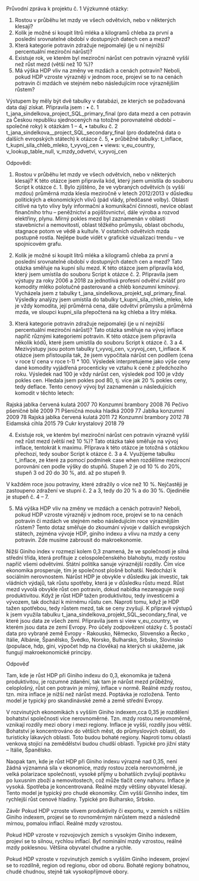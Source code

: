 Průvodní zpráva k projektu č. 1
Výzkumné otázky:
1) Rostou v průběhu let mzdy ve všech odvětvích, nebo v některých klesají?
2) Kolik je možné si koupit litrů mléka a kilogramů chleba za první a poslední srovnatelné období v dostupných datech cen a mezd?
3) Která kategorie potravin zdražuje nejpomaleji (je u ní nejnižší percentuální meziroční nárůst)?
4) Existuje rok, ve kterém byl meziroční nárůst cen potravin výrazně vyšší než růst mezd (větší než 10 %)?
5) Má výška HDP vliv na změny ve mzdách a cenách potravin? Neboli, pokud HDP vzroste výrazněji v jednom roce, projeví se to na cenách potravin či mzdách ve stejném nebo následujícím roce výraznějším růstem?
   
Výstupem by měly být dvě tabulky v databázi, ze kterých se požadovaná data dají získat. Připravila jsem :
•	č. 1  t_jana_sindelkova_project_SQL_primary_final (pro data mezd a cen potravin za Českou republiku sjednocených na totožné porovnatelné období – společné roky) k otázkám 1 – 4,
•	tabulku č. 2  t_jana_sindelkova__project_SQL_secondary_final (pro dodatečná data o dalších evropských státech) k otázce č. 5,
•	průběžné tabulky: t_inflace, t_kupni_sila_chleb_mleko, t_vyvoj_cen
•	views: v_eu_country, v_lookup_table_null, v_mzdy_odvetvi, v_vyvoj_cen

Odpovědi:
1) Rostou v průběhu let mzdy ve všech odvětvích, nebo v některých klesají?
K této otázce jsem připravila kód, který jsem umístila do souboru Script k otázce č. 1. 
Bylo zjištěno, že ve vybraných odvětvích (s vyšší mzdou) průměrná mzda klesla meziročně v letech 2012/2013 v důsledku politických a ekonomických vlivů (pád vlády, předčasné volby). Oblasti citlivé na tyto vlivy byly informační a komunikační činnosti, nevíce oblast finančního trhu – peněžnictví a pojišťovnictví, dále výroba a rozvod elektřiny, plynu. Mírný pokles mezd byl zaznamenán v oblasti stavebnictví a nemovitostí, oblast těžkého průmyslu, oblast obchodu, stagnace potom ve vědě a kultuře. V ostatních odvětvích mzda postupně rostla. Nejlépe bude vidět v grafické vizualizaci trendu – ve spojnicovém grafu.

2) Kolik je možné si koupit litrů mléka a kilogramů chleba za první a poslední srovnatelné období v dostupných datech cen a mezd?
Tato otázka směřuje na kupní sílu mezd. K této otázce jsem připravila kód, který jsem umístila do souboru Script k otázce č. 2. Připravila jsem výstupy za roky 2006 a 2018 za jednotlivá profesní odvětví zvlášť pro komodity mléko polotučné pasterované a chléb konzumní kmínový. Vycházela jsem z tabulky t_jana_sindelkova_projekt_sql_primary_final.  Výsledky analýzy jsem umístila do tabulky  t_kupni_sila_chleb_mleko, kde je vždy komodita, její průměrná cena, dále odvětví průmyslu a průměrná mzda, ve sloupci kupni_sila  přepočtená na kg chleba a litry mléka.

3) Která kategorie potravin zdražuje nejpomaleji (je u ní nejnižší percentuální meziroční nárůst)?
Tato otázka směřuje na vývoj inflace napříč různými kategoriemi potravin. K této otázce jsem připravila několik kódů, které jsem umístila do souboru Script k otázce č. 3 a 4. Mezivýstupy jsou potom tabulky t_vyvoj_cen, v_vyvoj_cen, t_inflace. K otázce jsem přistoupila tak, že jsem vypočítala nárůst cen podílem (cena v roce t/ cena v roce t-1) * 100. Výsledek interpretujeme jako výše ceny dané komodity vyjádřená procenticky ve vztahu k ceně z předchozího roku. Výsledek nad 100 je vždy nárůst cen, výsledek pod 100 je vždy pokles cen.  Hledala jsem pokles pod 80, tj. více jak 20 % pokles ceny, tedy deflace. Tento cenový vývoj byl zaznamenán u následujících komodit v těchto letech:

Rajská jablka červená kulatá	2007	70
Konzumní brambory		2008	76
Pečivo pšeničné bílé		2009	71
Pšeničná mouka hladká	2009	77
Jablka konzumní		2009	78
Rajská jablka červená kulatá	2011	72
Konzumní brambory		2012	78
Eidamská cihla		2015	79
Cukr krystalový	2018	79

4) Existuje rok, ve kterém byl meziroční nárůst cen potravin výrazně vyšší než růst mezd (větší než 10 %)?
Tato otázka také směřuje na vývoj inflace, tentokrát k maximu. Příprava k této otázce je totožná s otázkou přechozí, tedy soubor Script k otázce č. 3 a 4. Využijeme tabulku t_inflace, ze které za pomocí podmínek case when rozdělíme mezirocní porovnání cen podle výšky do stupňů. Stupeň 2 je od 10 % do 20%, stupeň 3 od 20 do 30 %, atd. až po stupeň 9. 

V každém roce jsou potraviny, které zdražily o více než 10 %. Nejčastěji je zastoupeno zdražení ve stupni č. 2 a 3, tedy do 20 % a do 30 %. Ojediněle je stupeň č. 4 – 7. 

5) Má výška HDP vliv na změny ve mzdách a cenách potravin? Neboli, pokud HDP vzroste výrazněji v jednom roce, projeví se to na cenách potravin či mzdách ve stejném nebo následujícím roce výraznějším růstem?
Tento dotaz směřuje do zkoumání vývoje v dalších evropských státech, zejména vývoje HDP, giniho indexu a vlivu na mzdy a ceny potravin. Zde musíme zabrousit do makroekonomie.

Nižší Giniho index v rozmezí kolem 0,3 znamená, že ve společnosti je silná střední třída, která profituje z celospolečenského blahobytu, mzdy rostou napříč všemi odvětvími.  Státní politika sanuje výraznější rozdíly. Čím více ekonomika prosperuje, tím je společnost plošně bohatší. Nedochází k sociálním nerovnostem. Nárůst HDP je obvykle v důsledku jak investic, tak vládních výdajů, tak růstu spotřeby, která je v důsledku růstu mezd. Růst mezd vyvolá obvykle růst cen potravin, dokud nabídka nezareaguje svoji produktivitou. Když je růst HDP tažen produktivitou, tedy investicemi a vývozem, tak dochází k mírnému růstu cen. Naproti tomu, když je HDP tažen spotřebou, tedy růstem mezd, tak se ceny zvyšují.
K přípravě výstupů k jsem využila tabulku t_jana_sindelkova_projekt_SQL_secondary_final, ve které jsou data ze všech zemí. Připravila jsem si view v_eu_country, ve kterém jsou data ze zemí Evropy. Pro účely zodpovězení otázky č. 5 postačí data pro vybrané země Evropy  - Rakousko, Německo,  Slovensko a Řecko , Itálie, Albánie, Španělsko, Švédko, Norsko, Bulharsko, Srbsko, Slovinsko (populace, hdp, gini, výpočet hdp na člověka) na kterých si ukážeme, jak fungují makroekonomické principy.

Odpověď

Tam, kde je růst HDP při Giniho indexu do 0,3, ekonomika je tažená produktivitou, je rozumné zdanění, tak tam je nárůst mezd průběžný, celoplošný, růst cen potravin je mírný, inflace v normě. Reálné mzdy rostou, tzn. míra inflace je nižší než nárůst mezd. Poptávka je rozložená. Tento model je typický pro skandinávské země a země střední Evropy. 

V rozvinutých ekonomikách s vyšším Giniho indexem,cca 0,35 je rozdělení bohatství společnosti více nerovnoměrné. Tzn. mzdy rostou nerovnoměrně, vznikají rozdíly mezi obory i mezi regiony. Inflace je vyšší, rozdíly jsou větší. Bohatství je koncentrováno do větších měst, do průmyslových oblastí, do turisticky lákavých oblastí. Toto budou bohaté regiony. Naproti tomu oblasti venkova stojící na zemědělství budou chudší oblasti.  Typické pro jižní státy – Itálie, Španělsko. 

Naopak tam, kde je růst HDP při Giniho indexu výrazně nad 0,35, není žádná významná síla v ekonomice, mzdy rostou zcela nerovnoměrně, je velká polarizace společnosti, vysoké příjmy u bohatších zvyšují poptávku po luxusním zboží a nemovitostech, což může tlačit ceny nahoru. Inflace je vysoká. Spotřeba je koncentrovaná.  Reálné mzdy většiny obyvatel klesají. Tento model je typický pro chudé ekonomiky. Čím vyšší Ginniho index, tím rychlejší růst cenové hladiny. Typické pro Bulharsko, Srbsko.

Závěr
Pokud HDP vzroste vlivem produktivity či exportu, v zemích s nižším Giniho indexem, projeví se to rovnoměrným nárůstem mezd a následně mírnou, pomalou inflací. Reálné mzdy vzrostou. 

Pokud HDP vzroste v rozvojových zemích s vysokým Giniho indexem, projeví se to silnou, rychlou inflací. Byť nominální mzdy vzrostou, reálné mzdy poklesnou. Většina obyvatel chudne a rychle. 

Pokud HDP vzroste v rozvinutých zemích s vyšším Giniho indexem, projeví se to rozdílně, region od regionu, obor od oboru. Bohaté regiony bohatnou, chudé chudnou, stejně tak vysokopříjmové obory. 


